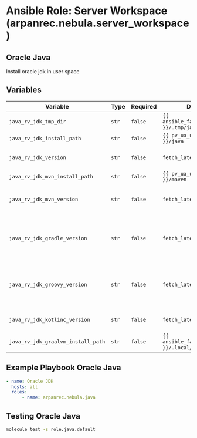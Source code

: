 # Ansible Role: Server Workspace (arpanrec.nebula.server_workspace)

## Oracle Java

Install oracle jdk in user space

## Variables

| Variable | Type | Required | Default | Description |
|----------|------|----------|---------|-------------|
| `java_rv_jdk_tmp_dir` | `str` | `false` | `{{ ansible_facts.user_dir }}/.tmp/java` | Temporary directory. |
| `java_rv_jdk_install_path` | `str` | `false` | `{{ pv_ua_user_share_dir }}/java` | Install path for java. |
| `java_rv_jdk_version` | `str` | `false` | `fetch_latest_version` | Example format `21.0.4`. If set to `fetch_latest_version` then the latest version will be installed. |
| `java_rv_jdk_mvn_install_path` | `str` | `false` | `{{ pv_ua_user_share_dir }}/maven` | Install Path. |
| `java_rv_jdk_mvn_version` | `str` | `false` | `fetch_latest_version` | Exact release version of maven. Example format `maven-3.8.4`. If set to `fetch_latest_version` then the latest version will be installed. |
| `java_rv_jdk_gradle_version` | `str` | `false` | `fetch_latest_version` | Release version of Gradle from [https://gradle.org/releases/](https://gradle.org/releases/). Example format `v7.6.4`. If set to `fetch_latest_version` then the latest version will be installed. |
| `java_rv_jdk_groovy_version` | `str` | `false` | `fetch_latest_version` | Release version of Groovy from [https://groovy.apache.org/download.html](https://groovy.apache.org/download.html). If set to `fetch_latest_version` then the latest version will be installed. Example format `4.0.22`. |
| `java_rv_jdk_kotlinc_version` | `str` | `false` | `fetch_latest_version` | Release version of Kotlin. Example format `v2.0.21`. If set to `fetch_latest_version` then the latest version will be installed. |
| `java_rv_jdk_graalvm_install_path` | `str` | `false` | `{{ ansible_facts.user_dir }}/.local/share/graalvm` | Install Path for [GraalVM](https://www.graalvm.org/). |

## Example Playbook Oracle Java

```yaml
- name: Oracle JDK
  hosts: all
  roles:
      - name: arpanrec.nebula.java
```

## Testing Oracle Java

```bash
molecule test -s role.java.default
```
